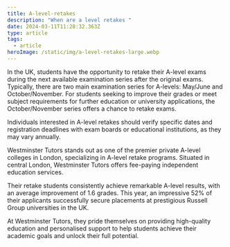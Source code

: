 ```yaml
---
title: A-level-retakes
description: "When are a level retakes "
date: 2024-03-11T11:28:32.363Z
type: article
tags:
  - article
heroImage: /static/img/a-level-retakes-large.webp
---
```

In the UK, students have the opportunity to retake their A-level exams during the next available examination series after the original exams. Typically, there are two main examination series for A-levels: May/June and October/November. For students seeking to improve their grades or meet subject requirements for further education or university applications, the October/November series offers a chance to retake exams.

Individuals interested in A-level retakes should verify specific dates and registration deadlines with exam boards or educational institutions, as they may vary annually.

Westminster Tutors stands out as one of the premier private A-level colleges in London, specializing in A-level retake programs. Situated in central London, Westminster Tutors offers fee-paying independent education services.

Their retake students consistently achieve remarkable A-level results, with an average improvement of 1.6 grades. This year, an impressive 52% of their applicants successfully secure placements at prestigious Russell Group universities in the UK.

At Westminster Tutors, they pride themselves on providing high-quality education and personalised support to help students achieve their academic goals and unlock their full potential.
